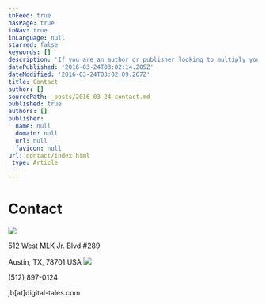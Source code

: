 ```yaml
---
inFeed: true
hasPage: true
inNav: true
inLanguage: null
starred: false
keywords: []
description: 'If you are an author or publisher looking to multiply your income, please reach out. We will be thrilled to help you learn more about this rapidly growing industry niche.'
datePublished: '2016-03-24T03:02:14.205Z'
dateModified: '2016-03-24T03:02:09.267Z'
title: Contact
author: []
sourcePath: _posts/2016-03-24-contact.md
published: true
authors: []
publisher:
  name: null
  domain: null
  url: null
  favicon: null
url: contact/index.html
_type: Article

---
```

# Contact
![](https://the-grid-user-content.s3-us-west-2.amazonaws.com/b64db3b8-be04-45d8-bb0c-d9b2f76f4851.jpg)

512 West MLK Jr. Blvd \#289

Austin, TX, 78701 USA
![](https://the-grid-user-content.s3-us-west-2.amazonaws.com/30e1daab-ba92-46db-bac6-5acbff5f0138.png)

(512) 897-0124

jb\[at\]digital-tales.com